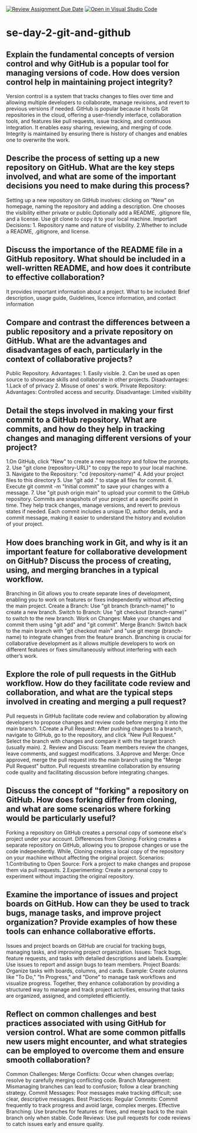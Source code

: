[![Review Assignment Due Date](https://classroom.github.com/assets/deadline-readme-button-22041afd0340ce965d47ae6ef1cefeee28c7c493a6346c4f15d667ab976d596c.svg)](https://classroom.github.com/a/8wgCKhpZ)
[![Open in Visual Studio Code](https://classroom.github.com/assets/open-in-vscode-2e0aaae1b6195c2367325f4f02e2d04e9abb55f0b24a779b69b11b9e10269abc.svg)](https://classroom.github.com/online_ide?assignment_repo_id=15654966&assignment_repo_type=AssignmentRepo)
# se-day-2-git-and-github
## Explain the fundamental concepts of version control and why GitHub is a popular tool for managing versions of code. How does version control help in maintaining project integrity?
Version control is a system that tracks changes to files over time and allowing multiple developers to collaborate, manage revisions, and revert to previous versions if needed.
GitHub is popular because it hosts Git repositories in the cloud, offering a user-friendly interface, collaboration tools, and features like pull requests, issue tracking, and continuous integration. It enables easy sharing, reviewing, and merging of code.
Integrity is maintained by ensuring there is history of changes and enables one to overwrite the work.

## Describe the process of setting up a new repository on GitHub. What are the key steps involved, and what are some of the important decisions you need to make during this process?
Setting up a new repository on GitHub involves: clicking on "New" on homepage, naming the repository and adding a description. One chooses the visibility either private or public.Optionally add a README, .gitignore file, and a license. Use git clone <repository-url> to copy it to your local machine.
Important Decisions: 1. Repository name and nature of visibility. 2.Whether to include a README, .gitignore, and license.

## Discuss the importance of the README file in a GitHub repository. What should be included in a well-written README, and how does it contribute to effective collaboration?
It provides important information about a project. What to be included: Brief description, usage guide, Guidelines, licence information, and contact information

## Compare and contrast the differences between a public repository and a private repository on GitHub. What are the advantages and disadvantages of each, particularly in the context of collaborative projects?
Public Repository. Advantages: 1. Easily visible. 2. Can be used as open source to showcase skills and collaborate in other projects. Disadvantages: 1.Lack of of privacy 2. Misuse of ones' s work.
Private Repository: Advantages: Controlled access and security. Disadvantage: Limited visibility

## Detail the steps involved in making your first commit to a GitHub repository. What are commits, and how do they help in tracking changes and managing different versions of your project?
1.On GitHub, click "New" to create a new repository and follow the prompts. 2. Use "git clone (repository-URL)"  to copy the repo to your local machine. 3. Navigate to the Repository: "cd (repository-name)" 4. Add your project files to this directory 5. Use "git add ." to stage all files for commit. 6. Execute git commit -m "Initial commit" to save your changes with a message. 7. 
Use "git push origin main" to upload your commit to the GitHub repository. 
Commits are snapshots of your project at a specific point in time. They help track changes, manage versions, and revert to previous states if needed. Each commit includes a unique ID, author details, and a commit message, making it easier to understand the history and evolution of your project.

## How does branching work in Git, and why is it an important feature for collaborative development on GitHub? Discuss the process of creating, using, and merging branches in a typical workflow.
Branching in Git allows you to create separate lines of development, enabling you to work on features or fixes independently without affecting the main project.
Create a Branch: Use "git branch (branch-name)" to create a new branch.
Switch to Branch: Use "git checkout (branch-name)" to switch to the new branch.
Work on Changes: Make your changes and commit them using "git add" and "git commit".
Merge Branch: Switch back to the main branch with "git checkout main" and "use git merge (branch-name) to integrate changes from the feature branch.
Branching is crucial for collaborative development as it allows multiple developers to work on different features or fixes simultaneously without interfering with each other’s work.
## Explore the role of pull requests in the GitHub workflow. How do they facilitate code review and collaboration, and what are the typical steps involved in creating and merging a pull request?
Pull requests in GitHub facilitate code review and collaboration by allowing developers to propose changes and review code before merging it into the main branch. 
1.Create a Pull Request: After pushing changes to a branch, navigate to GitHub, go to the repository, and click "New Pull Request." Select the branch with changes and compare it with the target branch (usually main). 2. Review and Discuss: Team members review the changes, leave comments, and suggest modifications. 3.Approve and Merge: Once approved, merge the pull request into the main branch using the "Merge Pull Request" button. 
Pull requests streamline collaboration by ensuring code quality and facilitating discussion before integrating changes. 
## Discuss the concept of "forking" a repository on GitHub. How does forking differ from cloning, and what are some scenarios where forking would be particularly useful?
Forking a repository on GitHub creates a personal copy of someone else's project under your account. 
Differences from Cloning: Forking creates a separate repository on GitHub, allowing you to propose changes or use the code independently. While, Cloning creates a local copy of the repository on your machine without affecting the original project. 
Scenarios: 1.Contributing to Open Source: Fork a project to make changes and propose them via pull requests. 2.Experimenting: Create a personal copy to experiment without impacting the original repository.
## Examine the importance of issues and project boards on GitHub. How can they be used to track bugs, manage tasks, and improve project organization? Provide examples of how these tools can enhance collaborative efforts.
Issues and project boards on GitHub are crucial for tracking bugs, managing tasks, and improving project organization. 
Issues: Track bugs, feature requests, and tasks with detailed descriptions and labels. Example: Use issues to report and assign bugs to team members. 
Project Boards: Organize tasks with boards, columns, and cards. Example: Create columns like "To Do," "In Progress," and "Done" to manage task workflows and visualize progress. 
Together, they enhance collaboration by providing a structured way to manage and track project activities, ensuring that tasks are organized, assigned, and completed efficiently. 
## Reflect on common challenges and best practices associated with using GitHub for version control. What are some common pitfalls new users might encounter, and what strategies can be employed to overcome them and ensure smooth collaboration?
Common Challenges: 
Merge Conflicts: Occur when changes overlap; resolve by carefully merging conflicting code. 
Branch Management: Mismanaging branches can lead to confusion; follow a clear branching strategy. 
Commit Messages: Poor messages make tracking difficult; use clear, descriptive messages. 
Best Practices: 
Regular Commits: Commit frequently to track progress and avoid large, complex merges. 
Effective Branching: Use branches for features or fixes, and merge back to the main branch only when stable. 
Code Reviews: Use pull requests for code reviews to catch issues early and ensure quality. 

